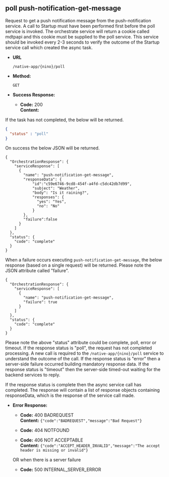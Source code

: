 poll push-notification-get-message
----
  Request to get a push notification message from the push-notification service. A call to Startup must have been performed first before the poll service is invoked. The orchestrate service will return a cookie called mdtpapi and this cookie must be supplied to the poll service. This service should be invoked every 2-3 seconds to verify the outcome of the Startup service call which created the async task.
  
* **URL**

  `/native-app/{nino}/poll`

* **Method:**
  
  `GET`

* **Success Response:**

  * **Code:** 200 <br />
    **Content:** 

If the task has not completed, the below will be returned. 
```json
{
  "status" : "poll"
}
```

On success the below JSON will be returned.

```
{
  "OrchestrationResponse": {
    "serviceResponse": [
      {
        "name": "push-notification-get-message",
        "responseData": {
            "id":"c59e6746-9cd8-454f-a4fd-c5dc42db7d99",
            "subject": "Weather",
            "body": "Is it raining?",
            "responses": {
              "yes": "Yes",
              "no": "No"
            }
        },
        "failure":false
      }
    ]
  },
  "status": {
    "code": "complete"
  }
}
```

When a failure occurs executing `push-notification-get-message`, the below response (based on a single request) will be returned. Please note the JSON attribute called "failure".

```
{
  "OrchestrationResponse": {
    "serviceResponse": [
      {
        "name": "push-notification-get-message",
        "failure": true
      }
    ]
  },
  "status": {
    "code": "complete"
  }
}
```

Please note the above "status" attribute could be complete, poll, error or timeout.
If the response status is "poll", the request has not completed processing. A new call is required to the `/native-app/{nino}/poll` service to understand the outcome of the call.
If the response status is "error" then a server-side failure occurred building mandatory response data.
If the response status is "timeout" then the server-side timed-out waiting for the backend services to reply.

If the response status is complete then the async service call has completed. The response will contain a list of response objects containing responseData, which is the response of the service call made.


* **Error Response:**

  * **Code:** 400 BADREQUEST <br />
    **Content:** `{"code":"BADREQUEST","message":"Bad Request"}`

  * **Code:** 404 NOTFOUND <br/>

  * **Code:** 406 NOT ACCEPTABLE <br />
    **Content:** `{"code":"ACCEPT_HEADER_INVALID","message":"The accept header is missing or invalid"}`

  OR when there is a server failure

  * **Code:** 500 INTERNAL_SERVER_ERROR <br/>



